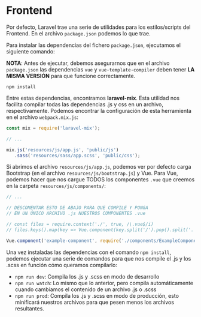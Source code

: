 # Frontend

Por defecto, Laravel trae una serie de utilidades para los estilos/scripts del Frontend. En el archivo `package.json` podemos lo que trae.

Para instalar las dependencias del fichero `package.json`, ejecutamos el siguiente comando:

**NOTA**: Antes de ejecutar, debemos asegurarnos que en el archivo `package.json` las dependencias `vue` y `vue-template-compiler` deben tener **LA MISMA VERSIÓN** para que funcione correctamente.

`npm install`

Entre estas dependencias, encontramos **laravel-mix**. Esta utilidad nos facilita compilar todas las dependencias .js y css en un archivo, respectivamente. Podemos encontrar la configuración de esta herramienta en el archivo `webpack.mix.js`:

```javascript
const mix = require('laravel-mix');

// ...

mix.js('resources/js/app.js', 'public/js')
   .sass('resources/sass/app.scss', 'public/css');
```

Si abrimos el archivo `resources/js/app.js`, podemos ver por defecto carga Bootstrap (en el archivo `resources/js/bootstrap.js`) y Vue. Para Vue, podemos hacer que nos cargue TODOS los componentes `.vue` que creemos en la carpeta `resources/js/components/`:

```javascript
// ...

// DESCOMENTAR ESTO DE ABAJO PARA QUE COMPILE Y PONGA 
// EN UN ÚNICO ARCHIVO .js NUESTROS COMPONENTES .vue

// const files = require.context('./', true, /\.vue$/i)
// files.keys().map(key => Vue.component(key.split('/').pop().split('.')[0], files(key).default))

Vue.component('example-component', require('./components/ExampleComponent.vue').default);
```

Una vez instaladas las dependencias con el comando `npm install`, podemos ejecutar una serie de comandos para que nos compile el .js y los .scss en función cómo queramos compilarlo:

- `npm run dev`: Compila los .js y .scss en modo de desarrollo
- `npm run watch`: Lo mismo que lo anterior, pero compila automáticamente cuando cambiamos el contenido de un archivo .js o .scss
- `npm run prod`: Compila los .js y .scss en modo de producción, esto minificará nuestros archivos para que pesen menos los archivos resultantes.